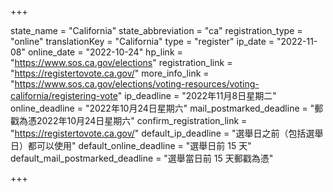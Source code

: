 +++

state_name = "California"
state_abbreviation = "ca"
registration_type = "online"
translationKey = "California"
type = "register"
ip_date = "2022-11-08"
online_date = "2022-10-24"
hp_link = "https://www.sos.ca.gov/elections"
registration_link = "https://registertovote.ca.gov/"
more_info_link = "https://www.sos.ca.gov/elections/voting-resources/voting-california/registering-vote"
ip_deadline = "2022年11月8日星期二"
online_deadline = "2022年10月24日星期六"
mail_postmarked_deadline = "郵戳為憑2022年10月24日星期六"
confirm_registration_link = "https://registertovote.ca.gov/"
default_ip_deadline = "選舉日之前（包括選舉日）都可以使用"
default_online_deadline = "選舉日前 15 天"
default_mail_postmarked_deadline = "選舉當日前 15 天郵戳為憑"

+++
